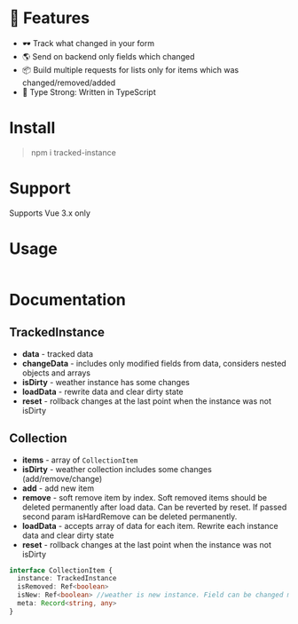 # 🚀 Features
- 🕶 Track what changed in your form
- 🌎 Send on backend only fields which changed
- 📦 Build multiple requests for lists only for items which was changed/removed/added
- 🦾 Type Strong: Written in TypeScript

#  Install
> npm i tracked-instance

# Support
Supports Vue 3.x only

# Usage

```javascript

```

# Documentation
## TrackedInstance
- **data** - tracked data
- **changeData** - includes only modified fields from data, considers nested objects and arrays
- **isDirty** - weather instance has some changes
- **loadData** - rewrite data and clear dirty state
- **reset** - rollback changes at the last point when the instance was not isDirty

## Collection
- **items** - array of `CollectionItem`
- **isDirty** - weather collection includes some changes (add/remove/change)
- **add** - add new item
- **remove** - soft remove item by index. Soft removed items should be deleted permanently after load data. Can be reverted by reset. If passed second param isHardRemove can be deleted permanently.
- **loadData** - accepts array of data for each item. Rewrite each instance data and clear dirty state
- **reset** - rollback changes at the last point when the instance was not isDirty

```typescript
interface CollectionItem {
  instance: TrackedInstance
  isRemoved: Ref<boolean>
  isNew: Ref<boolean> //weather is new instance. Field can be changed manually or changed in loadData in second argument
  meta: Record<string, any>
}
```

